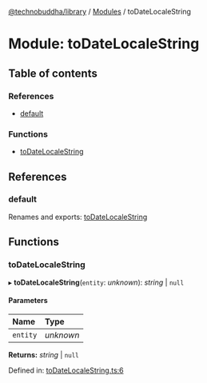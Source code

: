 [@technobuddha/library](../..) / [Modules](../Modules.md) / toDateLocaleString

# Module: toDateLocaleString

## Table of contents

### References

- [default](todatelocalestring.md#default)

### Functions

- [toDateLocaleString](todatelocalestring.md#todatelocalestring)

## References

### default

Renames and exports: [toDateLocaleString](todatelocalestring.md#todatelocalestring)

## Functions

### toDateLocaleString

▸ **toDateLocaleString**(`entity`: *unknown*): *string* \| ``null``

#### Parameters

| Name | Type |
| :------ | :------ |
| `entity` | *unknown* |

**Returns:** *string* \| ``null``

Defined in: [toDateLocaleString.ts:6](../../src/toDateLocaleString.ts#L6)

